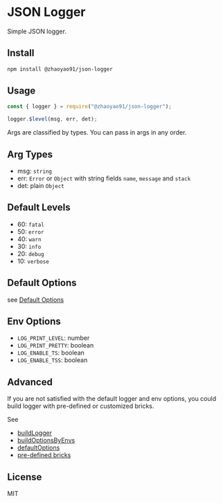 # JSON Logger

Simple JSON logger.

## Install

```bash
npm install @zhaoyao91/json-logger
```

## Usage

```js
const { logger } = require("@zhaoyao91/json-logger");

logger.$level(msg, err, det);
```

Args are classified by types. You can pass in args in any order.

## Arg Types

- msg: `string`
- err: `Error` or `Object` with string fields `name`, `message` and `stack`
- det: plain `Object`

## Default Levels

- 60: `fatal`
- 50: `error`
- 40: `warn`
- 30: `info`
- 20: `debug`
- 10: `verbose`

## Default Options

see [Default Options](./lib/predefined/default_options.js#L8)

## Env Options

- `LOG_PRINT_LEVEL`: number
- `LOG_PRINT_PRETTY`: boolean
- `LOG_ENABLE_TS`: boolean
- `LOG_ENABLE_TSS`: boolean

## Advanced

If you are not satisfied with the default logger and env options, you could build logger with pre-defined or customized
bricks.

See

- [buildLogger](./lib/build_logger.js)
- [buildOptionsByEnvs](./lib/build_options_by_envs.js)
- [defaultOptions](./lib/predefined/default_options.js#L8)
- [pre-defined bricks](./lib/predefined)

## License

MIT
